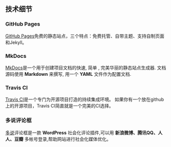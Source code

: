 
## 技术细节

### GitHub Pages
[GitHub Pages](https://pages.github.com/)免费的静态站点，三个特点：免费托管、自带主题、支持自制页面和Jekyll。

### MkDocs
[MkDocs](http://markdown-docs-zh.readthedocs.io/zh_CN/latest/)是一个用于创建项目文档的快速, 简单 , 完美华丽的静态站点生成器. 文档源码使用 **Markdown** 来撰写, 用一个 **YAML** 文件作为配置文档.

### Travis CI
[Travis CI](https://travis-ci.org/)是一个专门为开源项目打造的持续集成环境。
如果你有一个放在github上的开源项目，Travis CI简直就是一个完美的CI选择。

### 多说评论框
[多说](http://duoshuo.com/)评论框是一款 **WordPress** 社会化评论插件,可以用 **新浪微博、腾讯QQ、人人、豆瓣** 多帐号登录,帮助网站进行社会化媒体优化。

<!-- 多说评论框 start -->
<div class="ds-thread" data-thread-key="about" data-title="关于" data-url="https://iotknowledges.github.io/about/"></div>
<!-- 多说评论框 end -->
<!-- 多说公共JS代码 start (一个网页只需插入一次) -->
<script type="text/javascript">
var duoshuoQuery = {short_name:"iotknowledges"};
	(function() {
		var ds = document.createElement('script');
		ds.type = 'text/javascript';ds.async = true;
		ds.src = (document.location.protocol == 'https:' ? 'https:' : 'http:') + '//static.duoshuo.com/embed.js';
		ds.charset = 'UTF-8';
		(document.getElementsByTagName('head')[0]
		 || document.getElementsByTagName('body')[0]).appendChild(ds);
	})();
	</script>
<!-- 多说公共JS代码 end -->
